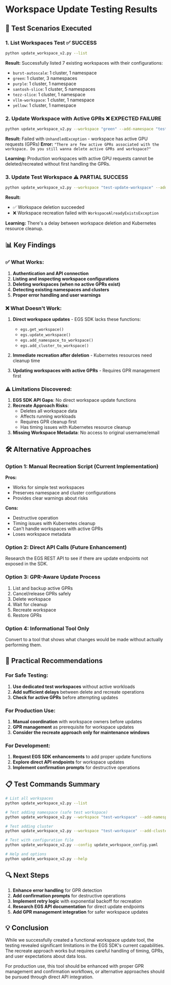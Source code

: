 # Workspace Update Testing Results

## 🧪 Test Scenarios Executed

### 1. **List Workspaces Test** ✅ SUCCESS

```bash
python update_workspace_v2.py --list
```

**Result:** Successfully listed 7 existing workspaces with their configurations:

- `burst-autoscale`: 1 cluster, 1 namespace
- `green`: 1 cluster, 3 namespaces
- `purple`: 1 cluster, 1 namespace
- `santosh-slice`: 1 cluster, 5 namespaces
- `tezz-slice`: 1 cluster, 1 namespace
- `vllm-workspace`: 1 cluster, 1 namespace
- `yellow`: 1 cluster, 1 namespace

### 2. **Update Workspace with Active GPRs** ❌ EXPECTED FAILURE

```bash
python update_workspace_v2.py --workspace "green" --add-namespace "test-namespace-demo"
```

**Result:** Failed with `UnhandledException` - workspace has active GPU requests (GPRs)
**Error:** `"There are few active GPRs associated with the workspace. Do you still wanna delete active GPRs and workspace?"`

**Learning:** Production workspaces with active GPU requests cannot be deleted/recreated without first handling the GPRs.

### 3. **Update Test Workspace** ⚠️ PARTIAL SUCCESS

```bash
python update_workspace_v2.py --workspace "test-update-workspace" --add-namespace "new-test-namespace"
```

**Result:**

- ✅ Workspace deletion succeeded
- ❌ Workspace recreation failed with `WorkspaceAlreadyExistsException`

**Learning:** There's a delay between workspace deletion and Kubernetes resource cleanup.

## 📊 Key Findings

### ✅ What Works:

1. **Authentication and API connection**
2. **Listing and inspecting workspace configurations**
3. **Deleting workspaces (when no active GPRs exist)**
4. **Detecting existing namespaces and clusters**
5. **Proper error handling and user warnings**

### ❌ What Doesn't Work:

1. **Direct workspace updates** - EGS SDK lacks these functions:

   - `egs.get_workspace()`
   - `egs.update_workspace()`
   - `egs.add_namespace_to_workspace()`
   - `egs.add_cluster_to_workspace()`

2. **Immediate recreation after deletion** - Kubernetes resources need cleanup time

3. **Updating workspaces with active GPRs** - Requires GPR management first

### ⚠️ Limitations Discovered:

1. **EGS SDK API Gaps**: No direct workspace update functions
2. **Recreate Approach Risks**:
   - Deletes all workspace data
   - Affects running workloads
   - Requires GPR cleanup first
   - Has timing issues with Kubernetes resource cleanup
3. **Missing Workspace Metadata**: No access to original username/email

## 🛠️ Alternative Approaches

### Option 1: Manual Recreation Script (Current Implementation)

**Pros:**

- Works for simple test workspaces
- Preserves namespace and cluster configurations
- Provides clear warnings about risks

**Cons:**

- Destructive operation
- Timing issues with Kubernetes cleanup
- Can't handle workspaces with active GPRs
- Loses workspace metadata

### Option 2: Direct API Calls (Future Enhancement)

Research the EGS REST API to see if there are update endpoints not exposed in the SDK.

### Option 3: GPR-Aware Update Process

1. List and backup active GPRs
2. Cancel/release GPRs safely
3. Delete workspace
4. Wait for cleanup
5. Recreate workspace
6. Restore GPRs

### Option 4: Informational Tool Only

Convert to a tool that shows what changes would be made without actually performing them.

## 🎯 Practical Recommendations

### For Safe Testing:

1. **Use dedicated test workspaces** without active workloads
2. **Add sufficient delays** between delete and recreate operations
3. **Check for active GPRs** before attempting updates

### For Production Use:

1. **Manual coordination** with workspace owners before updates
2. **GPR management** as prerequisite for workspace updates
3. **Consider the recreate approach only for maintenance windows**

### For Development:

1. **Request EGS SDK enhancements** to add proper update functions
2. **Explore direct API endpoints** for workspace updates
3. **Implement confirmation prompts** for destructive operations

## 📋 Test Commands Summary

```bash
# List all workspaces
python update_workspace_v2.py --list

# Test adding namespace (safe test workspace)
python update_workspace_v2.py --workspace "test-workspace" --add-namespace "new-ns"

# Test adding cluster
python update_workspace_v2.py --workspace "test-workspace" --add-cluster "worker-2"

# Test with configuration file
python update_workspace_v2.py --config update_workspace_config.yaml

# Help and options
python update_workspace_v2.py --help
```

## 🔍 Next Steps

1. **Enhance error handling** for GPR detection
2. **Add confirmation prompts** for destructive operations
3. **Implement retry logic** with exponential backoff for recreation
4. **Research EGS API documentation** for direct update endpoints
5. **Add GPR management integration** for safer workspace updates

## 💡 Conclusion

While we successfully created a functional workspace update tool, the testing revealed significant limitations in the EGS SDK's current capabilities. The recreate approach works but requires careful handling of timing, GPRs, and user expectations about data loss.

For production use, this tool should be enhanced with proper GPR management and confirmation workflows, or alternative approaches should be pursued through direct API integration.
